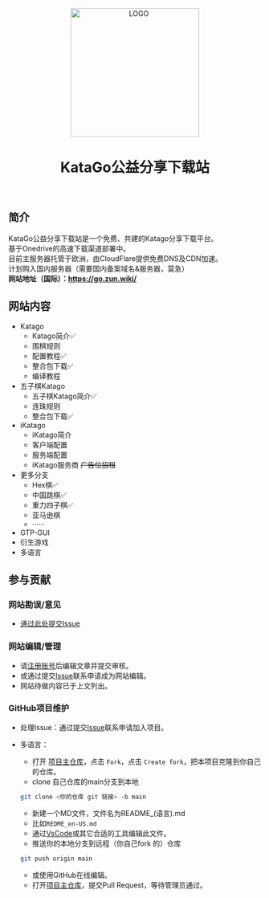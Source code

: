 <div align="center">

<img alt="LOGO" src="https://go.zun.wiki/wp-content/uploads/2022/12/kkgoi.png" width="256" height="256" />

# KataGo公益分享下载站

<br>
</div>

## 简介

KataGo公益分享下载站是一个免费、共建的Katago分享下载平台。<br>
基于Onedrive的高速下载渠道部署中。<br>
目前主服务器托管于欧洲，由CloudFlare提供免费DNS及CDN加速。<br>
计划购入国内服务器（需要国内备案域名&服务器，莫急）<br>
**网站地址（国际）：https://go.zun.wiki/**

## 网站内容

* Katago
   * Katago简介✅
   * 围棋规则
   * 配置教程✅
   * 整合包下载✅
   * 编译教程
* 五子棋Katago
   * 五子棋Katago简介✅
   * 连珠规则
   * 整合包下载✅
* iKatago
   * iKatago简介
   * 客户端配置
   * 服务端配置
   * iKatago服务商 ~~广告位招租~~
* 更多分支
   * Hex棋✅
   * 中国跳棋✅
   * 重力四子棋✅
   * 亚马逊棋
   * ······
* GTP-GUI
* 衍生游戏
* 多语言

## 参与贡献

### 网站勘误/意见

* [通过此处提交Issue](https://github.com/ghacglogin/gowiki/issues)

### 网站编辑/管理

* 请[注册账号](https://go.zun.wiki/wp-login.php)后编辑文章并提交审核。<br>
* 或通过提交[Issue](https://github.com/ghacglogin/gowiki/issues)联系申请成为网站编辑。
* 网站待做内容已于上文列出。

### GitHub项目维护

* 处理Issue：通过提交[Issue](https://github.com/ghacglogin/gowiki/issues)联系申请加入项目。

* 多语言：
   * 打开 [项目主仓库](https://github.com/ghacglogin/gowiki)，点击 `Fork`，点击 `Create fork`，把本项目克隆到你自己的仓库。
   * clone 自己仓库的main分支到本地
    ```bash
    git clone <你的仓库 git 链接> -b main
    ```
    * 新建一个MD文件，文件名为README_(语言).md
    * 比如`REDME_en-US.md`
    * 通过[VsCode](https://code.visualstudio.com/)或其它合适的工具编辑此文件。
    * 推送你的本地分支到远程（你自己fork 的）仓库

    ```bash
    git push origin main
    ```
    * 或使用GitHub在线编辑。
    * 打开[项目主仓库](https://github.com/ghacglogin/gowiki)，提交Pull Request，等待管理员通过。
